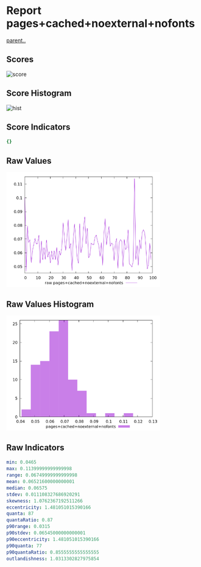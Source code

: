 # Report pages+cached+noexternal+nofonts

[parent..](./..)  


## Scores

![score](./score.png)  

## Score Histogram

![hist](./hist.png)  

## Score Indicators

```yaml
{}

```

## Raw Values

![raw](./raw.png)  

## Raw Values Histogram

![raw hist](./raw_hist.png)  

## Raw Indicators

```yaml
min: 0.0465
max: 0.11399999999999998
range: 0.06749999999999998
mean: 0.06521600000000001
median: 0.06575
stdev: 0.011108327686920291
skewness: 1.0762367192511266
eccentricity: 1.481051015390166
quanta: 87
quantaRatio: 0.87
p90range: 0.0315
p90stdev: 0.06545000000000001
p90eccentricity: 1.481051015390166
p90quanta: 77
p90quantaRatio: 0.8555555555555555
outlandishness: 1.0313302827975854

```

<style>
  img {
    max-width: 80%;
  }
</style>
      
